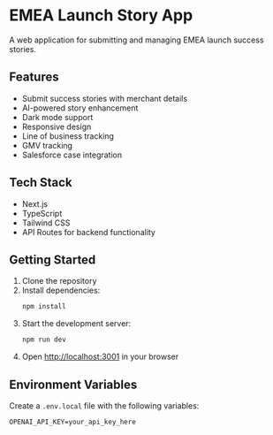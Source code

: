 # EMEA Launch Story App

A web application for submitting and managing EMEA launch success stories.

## Features

- Submit success stories with merchant details
- AI-powered story enhancement
- Dark mode support
- Responsive design
- Line of business tracking
- GMV tracking
- Salesforce case integration

## Tech Stack

- Next.js
- TypeScript
- Tailwind CSS
- API Routes for backend functionality

## Getting Started

1. Clone the repository
2. Install dependencies:
   ```bash
   npm install
   ```
3. Start the development server:
   ```bash
   npm run dev
   ```
4. Open [http://localhost:3001](http://localhost:3001) in your browser

## Environment Variables

Create a `.env.local` file with the following variables:
```
OPENAI_API_KEY=your_api_key_here
```
